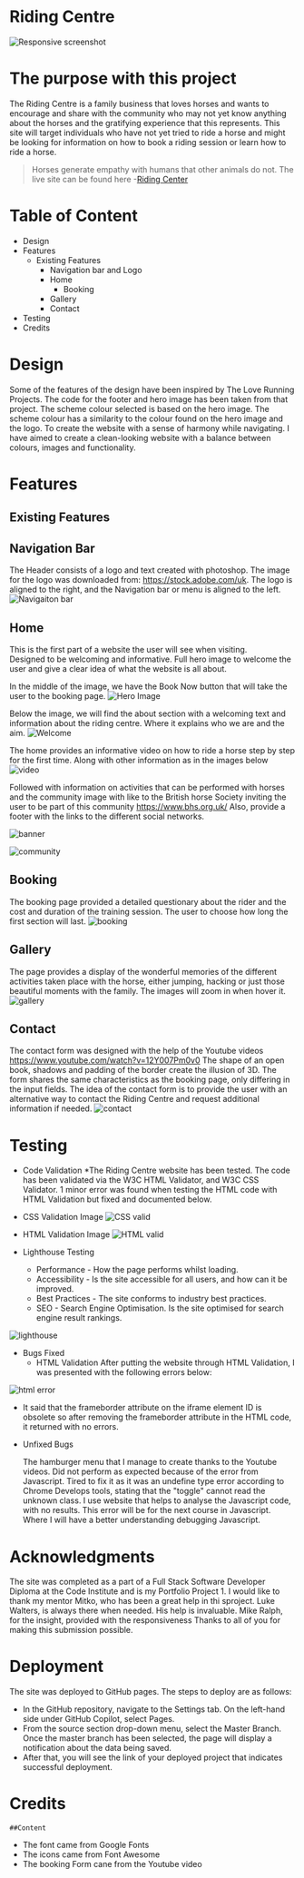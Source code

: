 # Riding Centre
![Responsive screenshot](/assets/images/Readme-Images/Responsive-image.png)
# The purpose with this project
The Riding Centre is a family business that loves horses and wants to encourage and share with the community who may not yet know anything about the horses and the gratifying experience that this represents.
This site will target individuals who have not yet tried to ride a horse and might be looking for information on how to book a riding session or learn how to ride a horse.
>Horses generate empathy with humans that other animals do not.
The live site can be found here -[Riding Center](https://rhogand.github.io/Riding-Centre/)
# Table of Content
* Design
* Features
    * Existing Features
        * Navigation bar and Logo
        * Home
            * Booking
        * Gallery
        * Contact    
* Testing
* Credits   

# Design 

Some of the features of the design have been inspired by  The Love  Running Projects. The code for the footer and hero image has been taken from that project.
The scheme colour selected is based on the hero image. The scheme colour has a similarity to the colour found on the hero image and the logo. To create the website with a sense of harmony while navigating.
I have aimed to create a clean-looking website with a balance between colours, images and functionality.
# Features
## Existing Features

## Navigation Bar
The Header consists of a logo and text created with photoshop.
The image for the logo was downloaded from: https://stock.adobe.com/uk. 
The logo is aligned to the right, and the Navigation bar or menu is aligned to the left.
![Navigaiton bar](/assets/images/Readme-Images/Navigation%20Bar.png)
## Home
This is the first part of a website the user will see when visiting.  
Designed to be welcoming and informative. Full hero image to welcome the user and give a clear idea of what the website is all about. 

In the middle of the image, we have the Book Now button that will take the user to the booking page. 
![Hero Image](/assets/images/Readme-Images/Hero%20Image.png)

Below the image, we will find the about section with a welcoming text and information about the riding centre. Where it explains who we are and the aim.
![Welcome](/assets/images/Readme-Images/welcome%20section%20website.png)

The home provides an informative video on how to ride a horse step by step for the first time. Along with other information as in the images below
![video](/assets/images/Readme-Images/image%20of%20video.png)

 Followed with information on activities that can be performed with horses  and the community image with like to the British horse Society inviting the user to be part of this community  https://www.bhs.org.uk/ 
 Also, provide a footer with the links to the different social networks.

 ![banner](/assets/images/Readme-Images/no%20sure%20where%20to%20start.png)

 ![community](/assets/images/Readme-Images/comnity%20image%20with%20footer.png)

 ## Booking
 The booking page provided a detailed questionary about the rider and the  cost and duration of the training session. The user to choose how long the first section will last.
 ![booking](/assets/images/Readme-Images/booking%20page.png)

 ## Gallery
 The page provides a display of the wonderful memories of the different activities taken place with the horse, either jumping, hacking or just those beautiful moments with the family. The images will zoom in when hover it.
 ![gallery](/assets/images/Readme-Images/gallery%20images.png)

 ## Contact
The contact form was designed with the help of the Youtube videos https://www.youtube.com/watch?v=12Y007Pm0v0
 The shape of an open book,  shadows and padding of the border create the illusion of 3D.
The form shares the same characteristics as the booking page, only differing in the input fields. The idea of the contact form is to provide the user with an alternative way to contact the Riding Centre and request additional information if needed.
![contact](/assets/images/Readme-Images/contact%20page.png)

# Testing

* Code Validation
    *The Riding Centre website has been tested. The code has been validated via the W3C HTML Validator,  and  W3C CSS Validator. 1 minor error was found when testing the HTML code with HTML Validation but fixed and documented below.

* CSS Validation Image
![CSS valid](/assets/images/Readme-Images/Testing%20css.png)
* HTML Validation Image
![HTML valid](/assets/images/Readme-Images/html%20valid.png)

* Lighthouse Testing
    * Performance - How the page performs whilst  loading.
    * Accessibility - Is the site accessible for all users, and how can it be improved.
    * Best Practices - The site conforms to industry best practices.
    * SEO - Search Engine Optimisation. Is the site optimised for search engine result rankings.

 ![lighthouse](/assets/images/Readme-Images/lighthouse.png)   

 * Bugs Fixed
     * HTML Validation
 After putting the website through HTML Validation, I was presented with the following errors below:

 ![html error](/assets/images/Readme-Images/error%20%20html%20validation.png)
   * It said that the frameborder attribute on the iframe element ID is obsolete so after removing the frameborder attribute in the HTML code, it returned with no errors.

* Unfixed Bugs

  The hamburger menu that I manage to create thanks to the Youtube videos. Did not perform as expected because of the error from Javascript. Tired to fix it as it was an undefine type error according to Chrome Develops tools, stating that the "toggle" cannot read the unknown class. I use website that helps to analyse the Javascript code, with no results. 
  This error will be for the next course in Javascript. Where I will have a better understanding debugging Javascript.

# Acknowledgments
The site was completed as a part of a Full Stack Software Developer Diploma at the Code Institute and is my Portfolio Project 1. I would like to thank my mentor Mitko, who has been a great help in thi sproject. 
Luke Walters, is always there when needed. His help is invaluable.
Mike Ralph,  for the insight, provided with the responsiveness
Thanks to all of you for making this submission possible.

# Deployment
The site was deployed to GitHub pages. The steps to deploy are as follows:

*  In the GitHub repository, navigate to the Settings tab. On the left-hand side under GitHub Copilot, select Pages.
*  From the source section drop-down menu, select the Master Branch. Once the master branch has been selected, the page will     display a notification about the data being saved. 
* After that, you will see the link of your deployed project that indicates successful deployment.
# Credits
    ##Content
 * The font came from Google Fonts
 * The icons came from Font Awesome
 * The booking Form cane from the Youtube video 